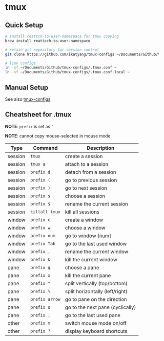 # tmux

## Quick Setup

```sh
# install reattch-to-user-namespace for tmux copying
brew install reattach-to-user-namespace

# retain git repository for version control
git clone https://github.com/ikatyang/tmux-configs ~/Documents/Github/tmux-configs

# link configs
ln -sf ~/Documents/Github/tmux-configs/.tmux.conf ~
ln -sf ~/Documents/Github/tmux-configs/.tmux.conf.local ~
```

## Manual Setup

See also [tmux-configs](https://github.com/ikatyang/tmux-configs/)

## Cheatsheet for .tmux

**NOTE**: `prefix` is set as <code>`</code>

**NOTE**: cannot copy mouse-selected in mouse mode

| Type    | Command        | Description                      |
| ------- | -------------- | -------------------------------- |
| session | `tmux`         | create a session                 |
| session | `tmux a`       | attach to a session              |
| session | `prefix d`     | detach from a session            |
| session | `prefix (`     | go to previous session           |
| session | `prefix )`     | go to next session               |
| session | `prefix s`     | choose a session                 |
| session | `prefix $`     | rename the current session       |
| session | `killall tmux` | kill all sessions                |
| window  | `prefix c`     | create a window                  |
| window  | `prefix w`     | choose a window                  |
| window  | `prefix num`   | go to window [num]               |
| window  | `prefix Tab`   | go to the last used window       |
| window  | `prefix ,`     | rename the current window        |
| window  | `prefix &`     | kill the current window          |
| pane    | `prefix q`     | choose a pane                    |
| pane    | `prefix x`     | kill the current pane            |
| pane    | `prefix "`     | split vertically (top/bottom)    |
| pane    | `prefix %`     | split horizontally (left/right)  |
| pane    | `prefix arrow` | go to pane on the direction      |
| pane    | `prefix o`     | go to the next pane (cyclically) |
| pane    | `prefix ;`     | go to the last used pane         |
| other   | `prefix m`     | switch mouse mode on/off         |
| other   | `prefix ?`     | display keyboard shortcuts       |
